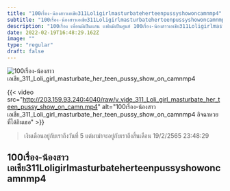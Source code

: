 ```yaml
---
title: "100เรื่อง-น้องสาวเอเชีย311Loligirlmasturbateherteenpussyshowoncamnmp4"
subtitle: "100เรื่อง-น้องสาวเอเชีย311Loligirlmasturbateherteenpussyshowoncamnmp4 การมีแฟนที่ดี คือการที่มีแฟนเป็นเรา"
description: "100เรื่อง เพื่อนมีเป็นเเสน เเฟนมีเป็นศูนย์ 100เรื่อง-น้องสาวเอเชีย311Loligirlmasturbateherteenpussyshowoncamnmp4 19/2/2565 23:48:29"
date: 2022-02-19T16:48:29.162Z
image: ""
type: "regular"
draft: false
---
```


![100เรื่อง-น้องสาวเอเชีย_311_Loli_girl_masturbate_her_teen_pussy_show_on_camnmp4](http://203.159.93.240:4040/raw/v_vide_311_Loli_girl_masturbate_her_teen_pussy_show_on_camn.jpg)

{{< video src="http://203.159.93.240:4040/raw/v_vide_311_Loli_girl_masturbate_her_teen_pussy_show_on_camn.mp4" alt="100เรื่อง-น้องสาวเอเชีย_311_Loli_girl_masturbate_her_teen_pussy_show_on_camnmp4 อิจฉาหวย ที่ได้กินเธอ" >}}


> เงินเดือนอยู่กับเราถึงวันที่ 5 แต่มาม่าจะอยู่กับเราถึงสิ้นเดือน 19/2/2565 23:48:29

## 100เรื่อง-น้องสาวเอเชีย311Loligirlmasturbateherteenpussyshowoncamnmp4

